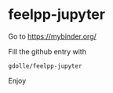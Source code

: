 # feelpp-jupyter

Go to https://mybinder.org/

Fill the github entry with

```
gdolle/feelpp-jupyter
```

Enjoy

